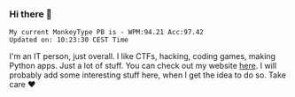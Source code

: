 ### Hi there 👋
<!-- PB START -->
```
My current MonkeyType PB is - WPM:94.21 Acc:97.42
Updated on: 10:23:30 CEST Time
```
<!-- PB END -->
I'm an IT person, just overall. I like CTFs, hacking, coding games, making Python apps. Just a lot of stuff.
You can check out my website [here](https://skill3472.github.io/).
I will probably add some interesting stuff here, when I get the idea to do so. Take care ❤️

